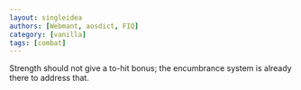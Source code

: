 ```yaml
---
layout: singleidea
authors: [Webmant, aosdict, FIQ]
category: [vanilla]
tags: [combat]
---
```

Strength should not give a to-hit bonus; the encumbrance system is already there to address that.
